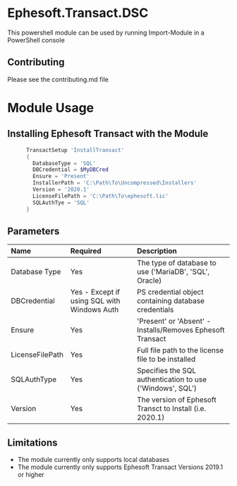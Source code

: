 # Ephesoft.Transact.DSC
This powershell module can be used by running Import-Module in a PowerShell console

## Contributing
Please see the contributing.md file

# Module Usage
## Installing Ephesoft Transact with the Module
````powershell
      TransactSetup 'InstallTransact'
      {
        DatabaseType = 'SQL'
        DBCredential = $MyDBCred
        Ensure = 'Present'
        InstallerPath = 'C:\Path\To\Uncompressed\Installers'
        Version = '2020.1'
        LicenseFilePath = 'C:\Path\To\ephesoft.lic'
        SQLAuthTye = 'SQL'
      }
````

## Parameters

| Name                      | Required                                   | Description                                               |
| :------------------------ | :----------------------------------------- | :-------------------------------------------------------- |
| Database Type             | Yes                                        | The type of database to use ('MariaDB', 'SQL', Oracle)    |
| DBCredential              | Yes - Except if using SQL with Windows Auth| PS credential object containing database credentials      |
| Ensure                    | Yes                                        | 'Present' or 'Absent' - Installs/Removes Ephesoft Transact|
| LicenseFilePath           | Yes                                        | Full file path to the license file to be installed        |
| SQLAuthType               | Yes                                        | Specifies the SQL authentication to use ('Windows', SQL') |
| Version                   | Yes                                        | The version of Ephesoft Transct to Install (i.e. 2020.1)  |

## Limitations
* The module currently only supports local databases
* The module currently only supports Ephesoft Transact Versions 2019.1 or higher